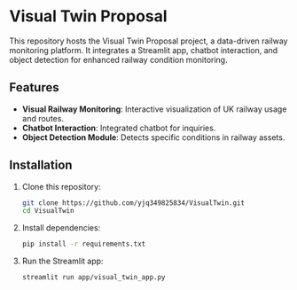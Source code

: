 # Visual Twin Proposal

This repository hosts the Visual Twin Proposal project, a data-driven railway monitoring platform. It integrates a Streamlit app, chatbot interaction, and object detection for enhanced railway condition monitoring.

## Features
- **Visual Railway Monitoring**: Interactive visualization of UK railway usage and routes.
- **Chatbot Interaction**: Integrated chatbot for inquiries.
- **Object Detection Module**: Detects specific conditions in railway assets.

## Installation
1. Clone this repository:
   ```bash
   git clone https://github.com/yjq349825834/VisualTwin.git
   cd VisualTwin

2. Install dependencies:
   ```bash
   pip install -r requirements.txt

3. Run the Streamlit app:
   ```bash
   streamlit run app/visual_twin_app.py
